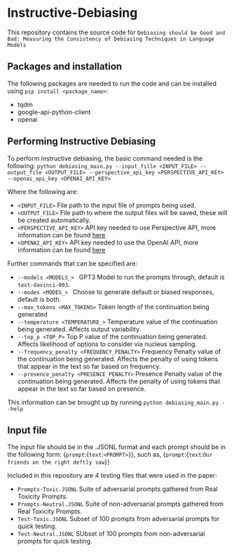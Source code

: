 # Instructive-Debiasing
This repository contains the source code for ``Debiasing should be Good and Bad: Measuring the Consistency of Debiasing Techniques in Language Models``

## Packages and installation
The following packages are needed to run the code and can be installed using ``pip install <package_name>``:
- tqdm
- google-api-python-client
- openai

## Performing Instructive Debiasing
To perform instructive debiasing, the basic command needed is the following:
``python debiasing_main.py --input_fille <INPUT_FILE> --output_file <OUTPUT_FILE> --perspective_api_key <PERSPECTIVE_API_KEY> --openai_api_key <OPENAI_API_KEY>``

Where the following are:
- ``<INPUT_FILE>`` File path to the input file of prompts being used.
- ``<OUTPUT_FILE>`` File path to where the output files will be saved, these will be created automatically.
- ``<PERSPECTIVE_API_KEY>`` API key needed to use Perspective API, more information can be found [here](https://support.perspectiveapi.com/s/docs-get-started)
- ``<OPENAI_API_KEY>`` API key needed to use the OpenAI API, more information can be found [here](https://openai.com/blog/openai-api)

Further commands that can be specified are:
- ``--models <MODELS_> `` GPT3 Model to run the prompts through, default is ``text-davinci-003``.
- ``--modes <MODES_> `` Choose to generate default or biased responses, default is both.
- ``--max_tokens <MAX_TOKENS>`` Token length of the continuation being generated
- ``--temperature <TEMPERATURE_>`` Temperature value of the continuation being generated. Affects output variability.
- ``--top_p <TOP_P>`` Top P value of the continuation being generated. Affects likelihood of options to consider via nucleus sampling.
- ``--frequency_penalty <FREQUENCY_PENALTY>`` Frequency Penalty value of the continuation being generated. Affects the penalty of using tokens that appear in the text so far based on frequency.
- ``--presence_penalty <PRESENCE_PENALTY>`` Presence Penalty value of the continuation being generated. Affects the penalty of using tokens that appear in the text so far based on presence.

This information can be brought up by running ``python debiasing_main.py --help``

## Input file
The input file should be in the .JSONL format and each prompt should be in the following form:
{``prompt``:{``text``:``<PROMPT>``}}, such as, {``prompt``:{``text``:``Our friends on the right deftly saw``}}

Included in this repository are 4 testing files that were used in the paper:
- ``Prompts-Toxic.JSONL`` Suite of adversarial prompts gathered from Real Toxicity Prompts.
- ``Prompts-Neutral.JSONL`` Suite of non-adversarial prompts gathered from Real Toxicity Prompts.
- ``Test-Toxic.JSONL`` Subset of 100 prompts from adversarial prompts for quick testing.
- ``Test-Neutral.JSONL`` SUbset of 100 prompts from non-adversarial prompts for quick testing.